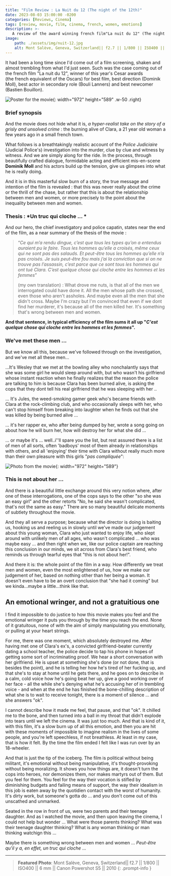 ```yaml
---
title: "Film Review : La Nuit du 12 (The night of the 12th)"
date: 2023-08-03 15:00:00 -0200
categories: [Reviews, Cinema]
tags: [review, movie, film, cinema, french, women, emotions] 
description: >-
   A review of the award winning french film"La nuit du 12" (The night of the 12th); one of the most moving films I have seen in years, that left me devastated. 
image: 
    path: ./assets/img/nuit-12.jpg
    alt: Mont Salève, Geneva, Switzerland|| f2.7 || 1/800 || ISO400 || 6 mm || Canon Powershot S5 || 2010 || by Shahriar ZAYYANI
---
```


It had been a long time since I'd come out of a film screening, shaken and almost trembling from what I'd just seen. Such was the case coming out of the french film "La nuit du 12", winner of this year's Cesar awards (the french equivalent of the Oscars) for best film, best direction (Dominik Moll), best actor in secondary role (Bouli Lanners) and best newcomer (Bastien Bouillon).  

![Poster for the movie](https://fr.web.img4.acsta.net/pictures/22/08/29/11/56/2468277.jpg){: width="972" height="589" .w-50 .right}

### Brief synopsis

And the movie does not hide what it is, *a hyper-realist take on the story of a grisly and unsolved crime* : the burning alive of Clara, a 21 year old woman a few years ago in a small french town.

What follows is a breathtakingly realistic account of the *Police Judiciaire* (Judicial Police's) investigation into the  murder, clue by clue and witness by witness. And we are simply along for the ride. In the process, through beautifully crafted dialogue, formidable acting and efficient mis-en-scene **Dominik Moll** and his actors build up the tension, give us glimpses into what he is really doing. 

And it is in this masterful slow burn of a story, the true  message and intention of the film is revealed : that this was never really about the crime or the thrill of the chase, but rather that this is about the relationship between men and women, or more precisely to the point about the inequality between men and women. 

### Thesis : *Un truc qui cloche ... *

And our hero, the chief investigatory and police capatin, states near the end of the film, as a near summary of the thesis of the movie :

> “*Ce qui m’a rendu dingue, c’est que tous les types qu’on a entendus auraient pu le faire. Tous les hommes qu’elle a croisés, même ceux qui ne sont pas des salauds. Et peut-être tous les hommes qu’elle n’a pas croisés. Je suis peut-être fou mais j’ai la conviction que si on ne trouve pas l’assassin, c’est parce que ce sont tous les hommes qui ont tué Clara. C’est quelque chose qui cloche entre les hommes et les femmes*”
> 
>(my own translation) : What drove me nuts, is that all of the men we interrogated could have done it. All the men whose path she crossed, even those who aren't assholes. And maybe even all the men that she didn't cross. Maybe I'm crazy but I'm convinced that even if we dont find her murderer, it's because all of the men killed her. It's something that's wrong between men and women.

**And that sentence, in typical efficiency of the film sums it all up "*C'est quelque chose qui cloche entre les hommes et les femmes*".**


### We've met these men ... 

But we know all this, because we've followed through on the investigation, and we've met all these men...

...It's Wesley that we met at the bowling alley who nonchalantly says that she was some girl he would sleep around with, but who wasn't his girlfriend whose instant reaction when he finally realizes that the reason the police are talking to him is because Clara has been burned alive, is asking the cops that they dont tell his real girlfriend that he was sleeping with her .. 

... It's Jules, the weed-smoking gamer geek who's became friends with Clara at the rock-climbing club, and who occasionally sleeps with her, who can't stop himself from breaking into laughter when he finds out that she was killed by being burned alive ... 

... it's her rapper ex, who after being dumped by her, wrote a song going on about how he will burn her, how will destroy her for what she did ... 

... or maybe it's ... well..i''ll spare you the list, but rest assured there is a list of men of all sorts, often 'badboys' most of them already in relationships with others, and all 'enjoying' their time with Clara without really much more than their own pleasure with this girls "*pas compliquée*":

![Photo from the movie](https://galeries.be/wp-content/uploads/2022/08/La-Nuit-du-12-de-Dominik-Moll-la-critique.jpg){: width="972" height="589"}

### This is not about her ... 

And there is a beautiful little exchange around this very notion where, after one of these interrogations, one of the cops says to the other "so she was an easy girl" and the other retorts "No, he said she wasn't complicated, that's not the same as easy." There are so many beautiful delicate moments of subtlety throughout the movie.

And they all serve a purpose; because what the director is doing is baiting us, hooking us and reeling us in slowly until we've made our judgement about this young woman, Clara who just wanted to enjoy life, who slept around with unlikely men of all ages, who wasn't complicated ... who was maybe easy ... and then right when we, like our police captain are reaching this conclusion in our minds, we sit across from Clara's best friend, who reminds us through tearful eyes that "this is not about her!". 

And there it is: the whole point of the film in a way. How differently we treat men and women, even the most enlightened of us, how we make our judgement of her, based on nothing other than her being a woman. It doesn't even have to be an overt conclusion that "she had it coming" but we kinda...maybe a little...think like that.

## An emotional wringer, and not a gratuitious one

I find it impossible to do justice to how this movie makes you feel and the emotional wringer it puts you through by the time you reach the end. None of it gratuitous, none of with the aim of simply manipulating you emotionally, or pulling at your heart strings. 

For me, there was one moment, which absolutely destroyed me. After having met one of Clara's ex's, a convicted girlfriend-beater currently dating a school teacher, the police decide to tap his phone in hopes of getting some sort of incriminating proof. We hear a short conversation with her girlfriend. He is upset at something she's done (or not done, that is besides the point), and he is telling her how he's tired of her fucking up, and that she's to stay at home until he gets there, and he goes on to describe in a calm, cold voice how he's going beat her up, give a good working over of her face - all the while she's denying what he's accusing her of in trembling voice - and when at the end he has finished the bone-chilling description of what she is to wait to receive tonight, there is a moment of silence ... and she answers "ok". 

I cannot describe how it made me feel, that pause, and that "ok". It chilled me to the bone, and then turned into a ball in my throat that didn't explode into tears until we left the cinema. It was just too much. And that is kind of it, with this film, it's a slow burn up of all this emotion, and then you are hit with these moments of impossible to imagine realism in the lives of some people, and you're left speechless, if not breathless. At least in my case, that is how it felt. By the time the film ended I felt like I was run over by an 18-wheeler. 

And that is just the tip of the iceberg. The film is political without being militant, it's emotional without being manipulative, it's thought-provoking without being moralizing. It shows you how things are, it doesn't turn the cops into heroes, nor demonizes them, nor makes martyrs out of them. But you feel for them. You feel for the way their vocation is stifled by diminishing budgets and failing means of support, the way their idealism in this job is eaten away by the quotidien contact with the worst of humanity. It's dirty work, but someone's gotta do ... and you don't come out of this unscathed and unmarked. 

Seated in the row in front of us, were two parents and their teenage daughter. And as I watched the movie, and then upon leaving the cinema, I could not help but wonder ... What were those parents thinking? What was their teenage daughter thinking? What is any woman thinking or man thinking watchign this ... 

Maybe there is something wrong between men and women ... *Peut-être qu'il y a, en effet, un truc qui cloche* ...

--- 
> **Featured Photo**: 
Mont Salève, Geneva, Switzerland|| f2.7 || 1/800 || ISO400 || 6 mm || Canon Powershot S5 || 2010 
{: .prompt-info }





